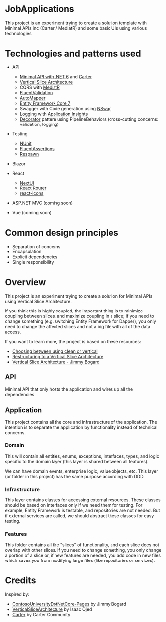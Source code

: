 # JobApplications

This project is an experiment trying to create a solution template with Minimal APIs inc (Carter / MediatR) and some basic UIs using various technologies

# Technologies and patterns used 

- API
  - [Minimal API with .NET 6](https://docs.microsoft.com/en-us/aspnet/core/?view=aspnetcore-6.0) and [Carter](https://github.com/CarterCommunity/Carter)
  - [Vertical Slice Architecture](https://jimmybogard.com/vertical-slice-architecture/)
  - CQRS with [MediatR](https://github.com/jbogard/MediatR)
  - [FluentValidation](https://fluentvalidation.net/)
  - [AutoMapper](https://automapper.org/)
  - [Entity Framework Core 7](https://docs.microsoft.com/en-us/ef/core/)
  - Swagger with Code generation using [NSwag](https://github.com/RicoSuter/NSwag)
  - Logging with [Application Insights](https://learn.microsoft.com/en-us/azure/azure-monitor/app/app-insights-overview?tabs=net)
  - [Decorator](https://refactoring.guru/design-patterns/decorator) pattern using PipelineBehaviors (cross-cutting concerns: validation, logging)

- Testing
  - [NUnit](https://nunit.org/)
  - [FluentAssertions](https://fluentassertions.com/)
  - [Respawn](https://github.com/jbogard/Respawn)

- Blazor
  
- React
  - [NextUI](https://nextui.org/)
  - [React Router]([https://react-icons.github.io/react-icons](https://reactrouter.com/en/main))
  - [react-icons](https://react-icons.github.io/react-icons)

- ASP.NET MVC (coming soon)

- Vue (coming soon)
  
# Common design principles

- Separation of concerns
- Encapsulation
- Explicit dependencies
- Single responsibility


# Overview

This project is an experiment trying to create a solution for Minimal APIs using Vertical Slice Architecture.

If you think this is highly coupled, the important thing is to minimize coupling between slices, and maximize coupling in a slice; 
if you need to change something (e.g. switching Entity Framework for Dapper), you only need to change the affected 
slices and not a big file with all of the data access.


If you want to learn more, the project is based on these resources:
- [Choosing between using clean or vertical](https://www.reddit.com/r/dotnet/comments/lw13r2/choosing_between_using_cleanonion_or_vertical/)
- [Restructuring to a Vertical Slice Architecture](https://codeopinion.com/restructuring-to-a-vertical-slice-architecture/#:~:text=With%20vertical%20slice%20architecture%2C%20you,size%20of%20the%20vertical%20slice.)
- [Vertical Slice Architecture - Jimmy Bogard](https://www.youtube.com/watch?v=SUiWfhAhgQw&feature=emb_logo&ab_channel=NDCConferences)

## API

Minimal API that only hosts the application and wires up all the dependencies

## Application

This project contains all the core and infrastructure of the application. The intention is to separate the application by functionality instead of technical concerns.

### Domain

This will contain all entities, enums, exceptions, interfaces, types, and logic specific to the domain layer (this layer is shared between all features).

We can have domain events, enterprise logic, value objects, etc. This layer (or folder in this project) has the same purpose according with DDD.

### Infrastructure

This layer contains classes for accessing external resources. These classes should be based on interfaces only if we need them for testing. For example, Entity Framework is testable, and repositories are not needed. 
But if external services are called, we should abstract these classes for easy testing.

### Features

This folder contains all the "slices" of functionality, and each slice does not overlap with other slices. If you need to change something, you only change a portion of 
a slice or, if new features are needed, you add code in new files which saves you from modifying large files (like repositories or services).


# Credits

Inspired by:

- [ContosoUniversityDotNetCore-Pages](https://github.com/jbogard/ContosoUniversityDotNetCore-Pages) by Jimmy Bogard
- [VerticalSliceArchitecture](https://github.com/isaacOjeda/MinimalApiArchitecture) by Isaac Ojed
- [Carter](https://github.com/CarterCommunity/Carter) by Carter Community

